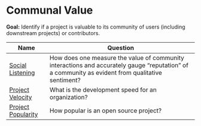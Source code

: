 # Communal Value

**Goal:** Identify if a project is valuable to its community of users (including downstream projects) or contributors.

Name | Question 
--- | ---
[Social Listening](social-listening.md) | How does one measure the value of community interactions and accurately gauge “reputation” of a community as evident from qualitative sentiment?
[Project Velocity](project-velocity.md) | What is the development speed for an organization?
[Project Popularity](project-popularity.md) | How popular is an open source project?

